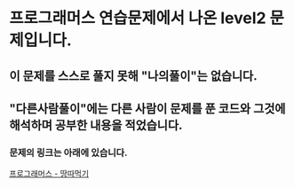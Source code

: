 # 프로그래머스 연습문제에서 나온 level2 문제입니다.
## 이 문제를 스스로 풀지 못해 "나의풀이"는 없습니다.
## "다른사람풀이"에는 다른 사람이 문제를 푼 코드와 그것에 해석하며 공부한 내용을 적었습니다.
### 문제의 링크는 아래에 있습니다.
<a href="https://programmers.co.kr/learn/courses/30/lessons/12913" target="_blank">프로그래머스 - 땅따먹기</a>
